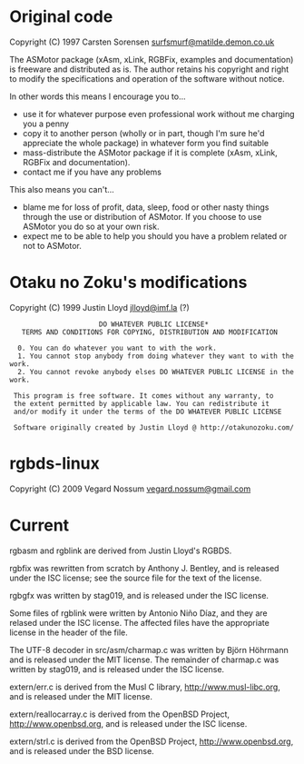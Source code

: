 # Original code

Copyright (C) 1997  Carsten Sorensen <surfsmurf@matilde.demon.co.uk>

The ASMotor package (xAsm, xLink, RGBFix, examples and documentation) is
freeware and distributed as is. The author retains his copyright and right to
modify the specifications and operation of the software without notice.

In other words this means I encourage you to...

- use it for whatever purpose even professional work without me charging you a
  penny
- copy it to another person (wholly or in part, though I'm sure he'd appreciate
  the whole package) in whatever form you find suitable
- mass-distribute the ASMotor package if it is complete (xAsm, xLink, RGBFix and
  documentation).
- contact me if you have any problems

This also means you can't...

- blame me for loss of profit, data, sleep, food or other nasty things through
  the use or distribution of ASMotor. If you choose to use ASMotor  you do so at
  your own risk.
- expect me to be able to help you should you have a problem related or not to
  ASMotor.

# Otaku no Zoku's modifications

Copyright (C) 1999  Justin Lloyd <jlloyd@imf.la> (?)

```
                      DO WHATEVER PUBLIC LICENSE*
   TERMS AND CONDITIONS FOR COPYING, DISTRIBUTION AND MODIFICATION

  0. You can do whatever you want to with the work.
  1. You cannot stop anybody from doing whatever they want to with the work.
  2. You cannot revoke anybody elses DO WHATEVER PUBLIC LICENSE in the work.

 This program is free software. It comes without any warranty, to
 the extent permitted by applicable law. You can redistribute it
 and/or modify it under the terms of the DO WHATEVER PUBLIC LICENSE

 Software originally created by Justin Lloyd @ http://otakunozoku.com/
```

# rgbds-linux

Copyright (C) 2009  Vegard Nossum <vegard.nossum@gmail.com>

# Current

rgbasm and rgblink are derived from Justin Lloyd's RGBDS.

rgbfix was rewritten from scratch by Anthony J. Bentley, and is released
under the ISC license; see the source file for the text of the license.

rgbgfx was written by stag019, and is released under the ISC license.

Some files of rgblink were written by Antonio Niño Díaz, and they are relased
under the ISC license. The affected files have the appropriate license in the
header of the file.

The UTF-8 decoder in src/asm/charmap.c was written by Björn Höhrmann and is
released under the MIT license. The remainder of charmap.c was written by
stag019, and is released under the ISC license.

extern/err.c is derived from the Musl C library, http://www.musl-libc.org,
and is released under the MIT license.

extern/reallocarray.c is derived from the OpenBSD Project,
http://www.openbsd.org, and is released under the ISC license.

extern/strl.c is derived from the OpenBSD Project, http://www.openbsd.org,
and is released under the BSD license.
